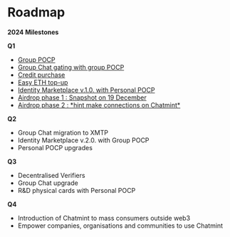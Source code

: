 # Roadmap

**2024 Milestones**

**Q1**

* [Group POCP](https://feedback.chatmint.io/13)
* [Group Chat gating with group POCP](https://feedback.chatmint.io/14)
* [Credit purchase](https://feedback.chatmint.io/8)
* [Easy ETH top-up](https://feedback.chatmint.io/9)
* [Identity Marketplace v.1.0. with Personal POCP](https://feedback.chatmint.io/11)
* [Airdrop phase 1 : Snapshot on 19 December](https://feedback.chatmint.io/12)
* [Airdrop phase 2 : \*hint make connections on Chatmint\*](https://feedback.chatmint.io/15)

**Q2**

* Group Chat migration to XMTP
* Identity Marketplace v.2.0. with Group POCP
* Personal POCP upgrades

**Q3**

* Decentralised Verifiers
* Group Chat upgrade
* R\&D physical cards with Personal POCP

**Q4**

* Introduction of Chatmint to mass consumers outside web3
* Empower companies, organisations and communities to use Chatmint
